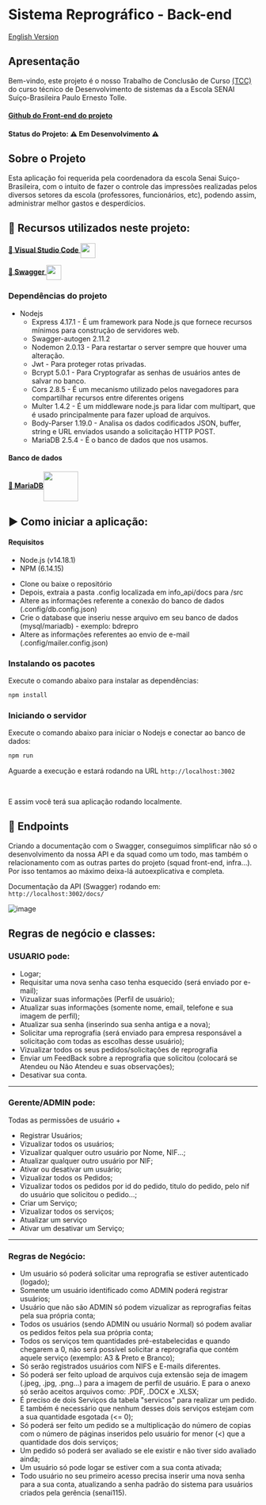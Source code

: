 # Sistema Reprográfico - Back-end

[English Version](https://github.com/Luccazx12/reprography-nodejs/blob/master/README-en.md)


## Apresentação
Bem-vindo, este projeto é o nosso Trabalho de Conclusão de Curso <a href="https://pt.wikipedia.org/wiki/Trabalho_de_conclus%C3%A3o_de_curso"> (TCC) </a> do curso técnico de Desenvolvimento de sistemas da a Escola SENAI Suíço-Brasileira Paulo Ernesto Tolle.

#### [Github do Front-end do projeto](https://github.com/ViictorSR388/reprografia_front-end)

#### Status do Projeto: ⚠️ Em Desenvolvimento ⚠️

## Sobre o Projeto
Esta aplicação foi requerida pela coordenadora da escola Senai Suiço-Brasileira, com o intuito de fazer o controle das impressões realizadas pelos diversos setores da escola (professores, funcionários, etc), podendo assim, administrar melhor gastos e desperdícios.

## 📌 Recursos utilizados neste projeto:


 **<a href="https://code.visualstudio.com/Download">:small_blue_diamond: Visual Studio Code </a>**<img align="center"  height="30" width="30" src="https://cdn.freebiesupply.com/logos/large/2x/visual-studio-code-logo-png-transparent.png" style="max-width:100%;"></img> 

**<a href="https://swagger.io">:small_blue_diamond: Swagger </a>**<img align="center" height="30" width="30" src="https:// upload.wikimedia.org/wikipedia/commons/a/ab/Swagger-logo.png" style="max-width:100%;"></img>


### Dependências do projeto

- Nodejs
  * Express 4.17.1 - É um framework para Node.js que fornece recursos mínimos para construção de servidores web.
  * Swagger-autogen 2.11.2
  * Nodemon 2.0.13 - Para restartar o server sempre que houver uma alteração. 
  * Jwt - Para proteger rotas privadas.
  * Bcrypt 5.0.1 - Para Cryptografar as senhas de usuários antes de salvar no banco.
  * Cors 2.8.5 - É um mecanismo utilizado pelos navegadores para compartilhar recursos entre diferentes origens
  * Multer 1.4.2 - É um middleware node.js para lidar com multipart, que é usado principalmente para fazer upload de arquivos.
  * Body-Parser 1.19.0 - Analisa os dados codificados JSON, buffer, string e URL enviados usando a solicitação HTTP POST.
  * MariaDB 2.5.4 - É o banco de dados que nos usamos. 

#### Banco de dados

**<a href="https://mariadb.org">:small_blue_diamond: MariaDB</a>**<img align="center"  height="60" width="70" src="https://www.softizy.com/blog/wp-content/uploads/2014/05/mariadb.png" style="max-width:100%;"></img> 



## :arrow_forward: Como iniciar a aplicação:

#### Requisitos

- Node.js (v14.18.1)
- NPM (6.14.15)

 * Clone ou baixe o repositório<br>
 * Depois, extraia a pasta .config localizada em info_api/docs para /src <br>
 * Altere as informações referente a conexão do banco de dados (.config/db.config.json)<br>
 * Crie o database que inseriu nesse arquivo em seu banco de dados (mysql/mariadb) - exemplo: bdrepro <br>
 * Altere as informações referentes ao envio de e-mail (.config/mailer.config.json)


### Instalando os pacotes

Execute o comando abaixo para instalar as dependências:
``` bash
npm install
```

### Iniciando o servidor

Execute o comando abaixo para iniciar o Nodejs e conectar ao banco de dados:
``` bash
npm run
```

Aguarde a execução e estará rodando na URL  `http://localhost:3002`

<br>

E assim você terá sua aplicação rodando localmente.
<br>



## :triangular_flag_on_post: Endpoints


Criando a documentação com o Swagger, conseguimos simplificar não só o desenvolvimento da nossa API e da squad como um todo, mas também o relacionamento com as outras partes do projeto (squad front-end, infra...). Por isso tentamos ao máximo deixa-lá autoexplicativa e completa. 

Documentação da API (Swagger) rodando em: `http://localhost:3002/docs/`

![image](https://raw.githubusercontent.com/Squad-Back-End/reprography-nodejs/master/info_api/screenshots/swagger/swagger.png)


## Regras de negócio e classes: 

### USUARIO pode:

- Logar;
- Requisitar uma nova senha caso tenha esquecido (será enviado por e-mail);
- Vizualizar suas informações (Perfil de usuário);
- Atualizar suas informações (somente nome, email, telefone e sua imagem de perfil);
- Atualizar sua senha (inserindo sua senha antiga e a nova);
- Solicitar uma reprografia (será enviado para empresa responsável a solicitação com todas as escolhas desse usuário);
- Vizualizar todos os seus pedidos/solicitações de reprografia
- Enviar um FeedBack sobre a reprografia que solicitou (colocará se Atendeu ou Não Atendeu e suas observações);
- Desativar sua conta.

---------------------------------------------

### Gerente/ADMIN pode:

Todas as permissões de usuário +

- Registrar Usuários;
- Vizualizar todos os usuários;
- Vizualizar qualquer outro usuário por Nome, NIF...;
- Atualizar qualquer outro usuário por NIF;
- Ativar ou desativar um usuário;
- Vizualizar todos os Pedidos;
- Vizualizar todos os pedidos por id do pedido, titulo do pedido, pelo nif do usuário que solicitou o pedido...;
- Criar um Serviço;
- Vizualizar todos os serviços;
- Atualizar um serviço
- Ativar um desativar um Serviço;

---------------------------------------------

### Regras de Negócio: 

- Um usuário só poderá solicitar uma reprografia se estiver autenticado (logado);
- Somente um usuário identificado como ADMIN poderá registrar usuários;
- Usuário que não são ADMIN só podem vizualizar as reprografias feitas pela sua própria conta;
- Todos os usuários (sendo ADMIN ou usuário Normal) só podem avaliar os pedidos feitos pela sua própria conta;
- Todos os serviços tem quantidades pré-estabelecidas e quando chegarem a 0, não será possível solicitar a reprografia que contém aquele serviço (exemplo: A3 & Preto e Branco);
- Só serão registrados usuários com NIFS e E-mails diferentes.
- Só poderá ser feito upload de arquivos cuja extensão seja de imagem (.jpeg, .jpg, .png...) para a imagem de perfil de usuário. E para o anexo só serão aceitos arquivos como: .PDF, .DOCX e .XLSX;
- É preciso de dois Serviços da tabela "servicos" para realizar um pedido. E também é necessário que nenhum desses dois serviços estejam com a sua quantidade esgotada (<= 0);
- Só poderá ser feito um pedido se a multiplicação do número de copias com o número de páginas inseridos pelo usuário for menor (<) que a quantidade dos dois serviços;
- Um pedido só poderá ser avaliado se ele existir e não tiver sido avaliado ainda;
- Um usuário só pode logar se estiver com a sua conta ativada;
- Todo usuário no seu primeiro acesso precisa inserir uma nova senha para a sua conta, atualizando a senha padrão do sistema para usuários criados pela gerência (senai115).
